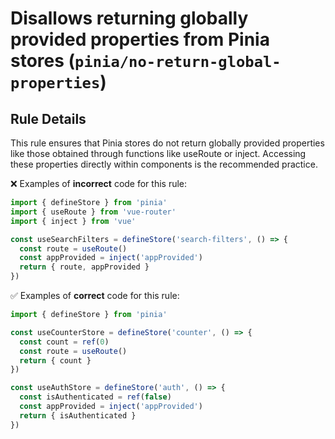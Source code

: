 # Disallows returning globally provided properties from Pinia stores (`pinia/no-return-global-properties`)

<!-- end auto-generated rule header -->

## Rule Details

This rule ensures that Pinia stores do not return globally provided properties like those obtained through functions like useRoute or inject. Accessing these properties directly within components is the recommended practice.

❌ Examples of **incorrect** code for this rule:

```js
import { defineStore } from 'pinia'
import { useRoute } from 'vue-router'
import { inject } from 'vue'

const useSearchFilters = defineStore('search-filters', () => {
  const route = useRoute()
  const appProvided = inject('appProvided')
  return { route, appProvided }
})
```

✅ Examples of **correct** code for this rule:

```js
import { defineStore } from 'pinia'

const useCounterStore = defineStore('counter', () => {
  const count = ref(0)
  const route = useRoute()
  return { count }
})

const useAuthStore = defineStore('auth', () => {
  const isAuthenticated = ref(false)
  const appProvided = inject('appProvided')
  return { isAuthenticated }
})
```
